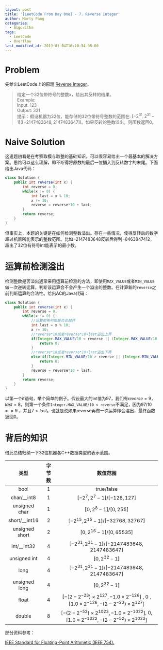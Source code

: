 ```yaml
---
layout: post
title: '[LeetCode From Day One] - 7. Reverse Integer'
author: Marty Pang
categories: 
  - Algorithm
tags: 
  - LeetCode
  - Overflow
last_modified_at: 2019-03-04T16:10:34-05:00
---
```



# Problem

先给出LeetCode上的原题 [Reverse Integer](https://leetcode.com/problems/reverse-integer/description/)。

> 给定一个32位带符号的整数x，给出其反转的结果。  
> Example:  
> 	Input: 123   
> 	Output: 321  
> 提示：假设机器为32位，能存储的32位带符号整数的范围在: $[-2^{31}, 2^{31}-1]$($[-2147483648, 2147483647]$)。如果反转的整数溢出，则函数返回0。  

# Naive Solution

这道题初看是在考察取模与取整的基础知识，可以很容易给出一个最基本的解决方案。思路可以这么理解，即不断得将原数的最后一位插入到反转数字的末尾。下面给出Java代码：

```java
class Solution {
    public int reverse(int x) {
        int reverse = 0;
        while(x != 0) {
            int last = x % 10;
            x /= 10;
            reverse = reverse*10 + last;
        }
        return reverse;
    }
}
```

但事实上，本题的关键是在如何检测整数溢出。存在一些情况，使得反转后的数字超过机器所能表示的整数范围。比如$-2147483648$反转后得到$-8463847412$，超出了32位有符号int能表示的最小数。

# 运算前检测溢出

检测整数是否溢出通常采用运算前检测的方法，即使用`MAX_VALUE`或者`MIN_VALUE`做一次逆转运算，判断该运算会不会产生一个溢出的整数。在计算新的`reverse`之前判断运算的合法性。给出AC的Java代码：

```java
class Solution {
    public int reverse(int x) {
        int reverse = 0;
        while(x != 0) {
            //运算前先判断是否会越界
            int last = x % 10;
            x /= 10;
            //reverse*10或者reverse*10+last溢出上界
            if(Integer.MAX_VALUE/10 < reverse || (Integer.MAX_VALUE/10 == reverse && 7 < last)) {
                return 0;
            }
            //reverse*10或者reverse*10+last溢出下界
            else if(Integer.MIN_VALUE/10 > reverse || (Integer.MIN_VALUE/10 == reverse && -8 > last)) {
                return 0;
            }
            reverse = reverse*10 + last;
        }
        return reverse;
    }
}
```

以第一个if语句，举个简单的例子。假设最大的int值为97，我们有$reverse=9$，$last=8$，则第一个条件`Integer.MAX_VALUE/10 < reverse`不满足，因为$97/10==9$ ，并且$7<last$。也就是说如果reverse再做一次运算即会溢出，最终函数返回0。

# 背后的知识

借此总结归纳一下32位机器各C++数据类型的表示范围。

| 类型 | 字节数 |  数值范围  |
| :--: | :----: | :--------: |
| bool |   1    | true/false |
| char/__int8 |   1    |    $[-2^7, 2^7-1]$/$[-128, 127]$    |
| unsigned char | 1 | $[0, 2^8-1]$/$[0, 255]$ |
| short/__int16 | 2 | $[-2^{15}, 2^{15}-1]$/$[-32768, 32767]$ |
| unsigned short | 2 | $[0, 2^{16}-1]$/$[0, 65535]$ |
| int/__int32 | 4 | $[-2^{31}, 2^{31}-1]$/$[-2147483648, 2147483647]$ |
| unsigned int | 4 | $[0, 2^{32}-1]$ |
| long | 4 | $[-2^{31}, 2^{31}-1]$/$[-2147483648, 2147483647]$ |
| unsigned long | 4 | $[0, 2^{32}-1]$ |
| float | 4 | $[-(2-2^{-23}) \times 2^{127}, -1.0 \times 2^{-126}]$ ,  $0$ , $[1.0 \times 2^{-126}, -(2-2^{-23}) \times 2^{127}]$ |
| double | 8 | $[-(2-2^{-52}) \times 2^{1023}, -1.0 \times 2^{-1022}]$, $0$, $[1.0 \times 2^{-1022}, -(2-2^{-52}) \times 2^{1023}]$ |

部分资料参考：

[IEEE Standard for Floating-Point Arithmetic (IEEE 754).](https://en.wikipedia.org/wiki/IEEE_754)